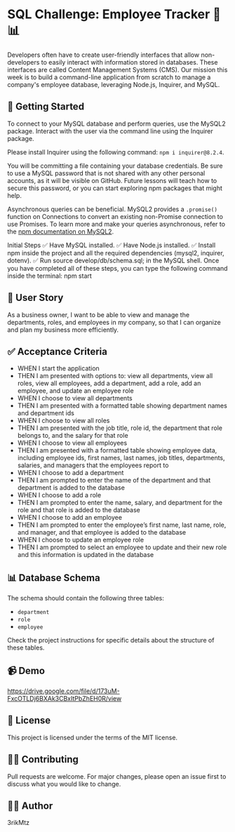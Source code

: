 # SQL Challenge: Employee Tracker 🏢📊
Developers often have to create user-friendly interfaces that allow non-developers to easily interact with information stored in databases. These interfaces are called Content Management Systems (CMS). Our mission this week is to build a command-line application from scratch to manage a company's employee database, leveraging Node.js, Inquirer, and MySQL.


## 🚀 Getting Started
To connect to your MySQL database and perform queries, use the MySQL2 package. Interact with the user via the command line using the Inquirer package.

Please install Inquirer using the following command: `npm i inquirer@8.2.4`.

You will be committing a file containing your database credentials. Be sure to use a MySQL password that is not shared with any other personal accounts, as it will be visible on GitHub. Future lessons will teach how to secure this password, or you can start exploring npm packages that might help.

Asynchronous queries can be beneficial. MySQL2 provides a `.promise()` function on Connections to convert an existing non-Promise connection to use Promises. To learn more and make your queries asynchronous, refer to the [npm documentation on MySQL2](https://www.npmjs.com/package/mysql2).

Initial Steps
✅ Have MySQL installed.
✅ Have Node.js installed.
✅ Install npm inside the project and all the required dependencies (mysql2, inquirer, dotenv).
✅ Run source develop/db/schema.sql; in the MySQL shell.
Once you have completed all of these steps, you can type the following command inside the terminal:
npm start


## 📝 User Story
As a business owner, I want to be able to view and manage the departments, roles, and employees in my company, so that I can organize and plan my business more efficiently.

## ✅ Acceptance Criteria
* WHEN I start the application
* THEN I am presented with options to: view all departments, view all roles, view all employees, add a department, add a role, add an employee, and update an employee role
* WHEN I choose to view all departments
* THEN I am presented with a formatted table showing department names and department ids
* WHEN I choose to view all roles
* THEN I am presented with the job title, role id, the department that role belongs to, and the salary for that role
* WHEN I choose to view all employees
* THEN I am presented with a formatted table showing employee data, including employee ids, first names, last names, job titles, departments, salaries, and managers that the employees report to
* WHEN I choose to add a department
* THEN I am prompted to enter the name of the department and that department is added to the database
* WHEN I choose to add a role
* THEN I am prompted to enter the name, salary, and department for the role and that role is added to the database
* WHEN I choose to add an employee
* THEN I am prompted to enter the employee’s first name, last name, role, and manager, and that employee is added to the database
* WHEN I choose to update an employee role
* THEN I am prompted to select an employee to update and their new role and this information is updated in the database

## 📊 Database Schema
The schema should contain the following three tables:
* `department`
* `role`
* `employee`

Check the project instructions for specific details about the structure of these tables.

## 📹 Demo
https://drive.google.com/file/d/173uM-FxcOTLDj6BXAk3CBxItPbZhEH0R/view

## 📜 License
This project is licensed under the terms of the MIT license.

## 🙋‍♀️ Contributing
Pull requests are welcome. For major changes, please open an issue first to discuss what you would like to change.

## 👩‍💻 Author
3rikMtz